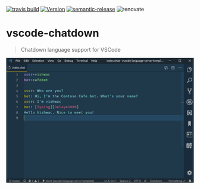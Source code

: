 [![travis build](https://img.shields.io/travis/com/SimonSiefke/vscode-chatdown.svg?style=flat-square)](https://travis-ci.com/SimonSiefke/vscode-chatdown) [![Version](https://vsmarketplacebadge.apphb.com/version/SimonSiefke.chatdown.svg)](https://marketplace.visualstudio.com/items?itemName=SimonSiefke.chatdown) [![semantic-release](https://img.shields.io/badge/%20%20%F0%9F%93%A6%F0%9F%9A%80-semantic--release-e10079.svg?style=flat-square)](https://github.com/semantic-release/semantic-release) ![renovate](https://badges.renovateapi.com/github/SimonSiefke/vscode-chatdown)

# vscode-chatdown

> Chatdown language support for VSCode

![screenshot of the syntax highlighting](./images/screenshot.png)
